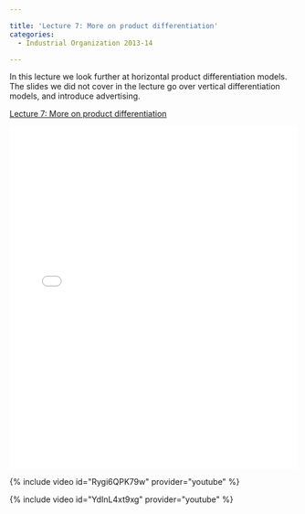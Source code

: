```yaml
---

title: 'Lecture 7: More on product differentiation'
categories:
  - Industrial Organization 2013-14

---
```


In this lecture we look further at horizontal product differentiation models. The slides we did not cover in the lecture go over vertical differentiation models, and introduce advertising.

<a href="https://www.scribd.com/doc/189693933/Lecture-7-More-on-product-differentiation"  title="View Lecture 7: More on product differentiation on Scribd">Lecture 7: More on product differentiation</a>

<iframe data-aspect-ratio="undefined" data-auto-height="false" frameborder="0" height="600" scrolling="no" src="//www.scribd.com/embeds/189693933/content?start_page=1&amp;view_mode=slideshow&amp;show_recommendations=false" width="100%"></iframe> 

 

{% include video id="Rygi6QPK79w" provider="youtube" %}

 

 

{% include video id="YdInL4xt9xg" provider="youtube" %}

